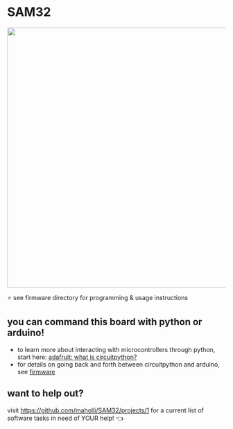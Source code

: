 # SAM32
<p align="middle">
  <img width="600" src="https://github.com/maholli/SAM32/blob/master/references/board.jpg">
</p>

:star: see firmware directory for programming & usage instructions 

## you can command this board with python or arduino!
* to learn more about interacting with microcontrollers through python, start here: [adafruit: what is circuitpython?](https://learn.adafruit.com/adafruit-circuit-playground-express/what-is-circuitpython)
* for details on going back and forth between circuitpython and arduino, see [firmware](https://github.com/maholli/SAM32/blob/master/firmware/readme.MD#this-board-can-be-programmed-with-arduino-or-circuitpython-default)
## want to help out?
visit https://github.com/maholli/SAM32/projects/1 for a current list of software tasks in need of YOUR help! :point_left:
